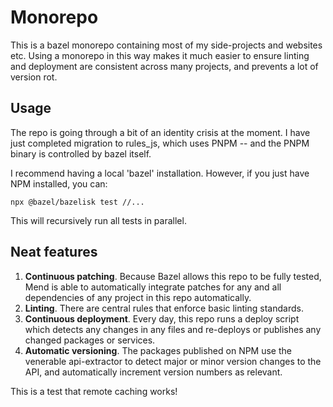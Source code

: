 # Monorepo

This is a bazel monorepo containing most of my side-projects and websites etc. Using a monorepo in this way makes it much easier to ensure linting and deployment are consistent across many projects, and prevents a lot of version rot.

## Usage

The repo is going through a bit of an identity crisis at the moment. I have just completed migration to rules_js, which uses PNPM -- and the PNPM binary is controlled by bazel itself.

I recommend having a local 'bazel' installation. However, if you just have NPM installed, you can:

```
npx @bazel/bazelisk test //...
```

This will recursively run all tests in parallel.

## Neat features

1. **Continuous patching**. Because Bazel allows this repo to be fully tested, Mend is able to automatically integrate patches for any and all dependencies of any project in this repo automatically.
2. **Linting**. There are central rules that enforce basic linting standards.
3. **Continuous deployment**. Every day, this repo runs a deploy script which detects any changes in any files and re-deploys or publishes any changed packages or services.
4. **Automatic versioning**. The packages published on NPM use the venerable api-extractor to detect major or minor version changes to the API, and automatically increment version numbers as relevant.

This is a test that remote caching works!
